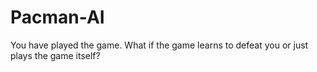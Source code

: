 # Pacman-AI
You have played the game. What if the game learns to defeat you or just plays the game itself?
